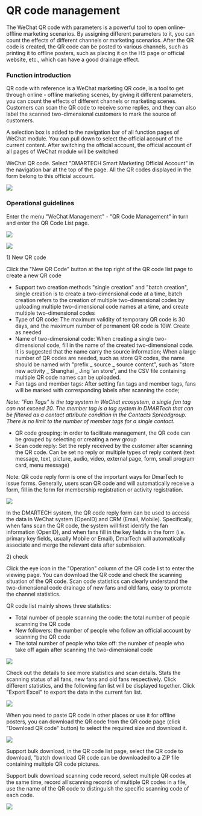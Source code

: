 # QR code management

The WeChat QR code with parameters is a powerful tool to open online-offline marketing scenarios. By assigning different parameters to it, you can count the effects of different channels or marketing scenarios. After the QR code is created, the QR code can be posted to various channels, such as printing it to offline posters, such as placing it on the H5 page or official website, etc., which can have a good drainage effect. 

### **Function introduction**

QR code with reference is a WeChat marketing QR code, is a tool to get through online - offline marketing scenes, by giving it different parameters, you can count the effects of different channels or marketing scenes. Customers can scan the QR code to receive some replies, and they can also label the scanned two-dimensional customers to mark the source of customers.

A selection box is added to the navigation bar of all function pages of WeChat module. You can pull down to select the official account of the current content. After switching the official account, the official account of all pages of WeChat module will be switched

WeChat QR code. Select "DMARTECH Smart Marketing Official Account" in the navigation bar at the top of the page. All the QR codes displayed in the form belong to this official account.

![](../.gitbook/assets/image%20%2849%29.gif)

### **Operational guidelines**

Enter the menu "WeChat Management" - "QR Code Management" in turn and enter the QR Code List page.

![](../.gitbook/assets/image%20%2856%29.gif)

![](../.gitbook/assets/image%20%2843%29.gif)

1\) New QR code

Click the "New QR Code" button at the top right of the QR code list page to create a new QR code

* Support two creation methods "single creation" and "batch creation", single creation is to create a two-dimensional code at a time, batch creation refers to the creation of multiple two-dimensional codes by uploading multiple two-dimensional code names at a time, and create multiple two-dimensional codes
* Type of QR code: The maximum validity of temporary QR code is 30 days, and the maximum number of permanent QR code is 10W. Create as needed
* Name of two-dimensional code: When creating a single two-dimensional code, fill in the name of the created two-dimensional code. It is suggested that the name carry the source information; When a large number of QR codes are needed, such as store QR codes, the name should be named with "prefix \_ source \_ source content", such as "store new activity \_ Shanghai \_ Jing 'an store", and the CSV file containing multiple QR code names can be uploaded.
* Fan tags and member tags: After setting fan tags and member tags, fans will be marked with corresponding labels after scanning the code;

_Note: "Fan Tags" is the tag system in WeChat ecosystem, a single fan tag can not exceed 20. The member tag is a tag system in DMARTech that can be filtered as a contact attribute condition in the Contacts Spreadgroup. There is no limit to the number of member tags for a single contact._

* QR code grouping: in order to facilitate management, the QR code can be grouped by selecting or creating a new group
* Scan code reply: Set the reply received by the customer after scanning the QR code. Can be set no reply or multiple types of reply content \(text message, text, picture, audio, video, external page, form, small program card, menu message\)

Note: QR code reply form is one of the important ways for DmarTech to issue forms. Generally, users scan QR code and will automatically receive a form, fill in the form for membership registration or activity registration.

![](../.gitbook/assets/image%20%2854%29.gif)

In the DMARTECH system, the QR code reply form can be used to access the data in WeChat system \(OpenID\) and CRM \(Email, Mobile\). Specifically, when fans scan the QR code, the system will first identify the fan information \(OpenID\), and when fans fill in the key fields in the form \(i.e. primary key fields, usually Mobile or Email\), DmarTech will automatically associate and merge the relevant data after submission.

2\) check

Click the eye icon in the "Operation" column of the QR code list to enter the viewing page. You can download the QR code and check the scanning situation of the QR code. Scan code statistics can clearly understand the two-dimensional code drainage of new fans and old fans, easy to promote the channel statistics.

QR code list mainly shows three statistics:

* Total number of people scanning the code: the total number of people scanning the QR code
* New followers: the number of people who follow an official account by scanning the QR code
* The total number of people who take off: the number of people who take off again after scanning the two-dimensional code

![](../.gitbook/assets/image%20%2842%29.gif)

Check out the details to see more statistics and scan details. Stats the scanning status of all fans, new fans and old fans respectively. Click different statistics, and the following fan list will be displayed together. Click "Export Excel" to export the data in the current fan list.

![](../.gitbook/assets/image%20%2851%29.gif)

When you need to paste QR code in other places or use it for offline posters, you can download the QR code from the QR code page \(click "Download QR code" button\) to select the required size and download it.

![](../.gitbook/assets/image%20%2847%29.gif)

Support bulk download, in the QR code list page, select the QR code to download, "batch download QR code can be downloaded to a ZIP file containing multiple QR code pictures.

Support bulk download scanning code record, select multiple QR codes at the same time, record all scanning records of multiple QR codes in a file, use the name of the QR code to distinguish the specific scanning code of each code.

![](../.gitbook/assets/image%20%2855%29.gif)


